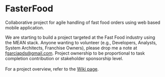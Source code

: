 # FasterFood
Collaborative project for agile handling of fast food orders using web based mobile application.

We are starting to build a project targeted at the Fast Food industry using the MEAN stack. Anyone wanting to volunteer (e.g., Developers, Analysts, System Architects, Franchise Owners), please drop me a note at fgarciapds@gmail.com. Project ownership to be proportional to task completion contribution or stakeholder sponsorship level.<br><br>
For a project overview, refer to the <a href="https://github.com/Celeribus/FasterFood/wiki">Wiki page</a>.
